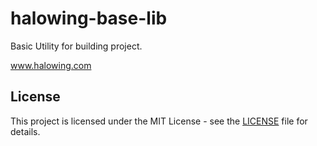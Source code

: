 # halowing-base-lib
Basic Utility for building project.

www.halowing.com

## License

This project is licensed under the MIT License - see the [LICENSE](LICENSE) file for details.
